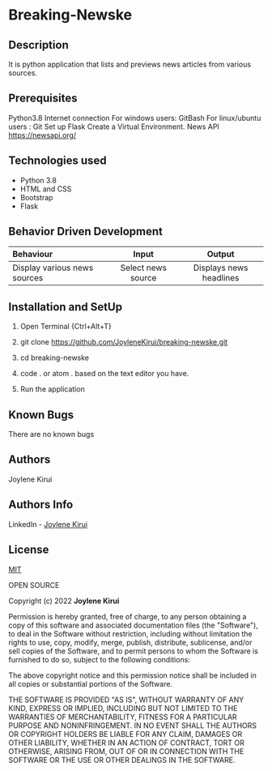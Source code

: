 # Breaking-Newske


## Description 
It is python application that lists and previews news articles from various sources.

## Prerequisites
Python3.8 
Internet connection 
For windows users: GitBash For linux/ubuntu users : Git
Set up Flask
Create a Virtual Environment.
News API https://newsapi.org/ 

## Technologies used
- Python 3.8
- HTML and CSS
- Bootstrap
- Flask

## Behavior Driven Development

| Behaviour | Input | Output |
| :---------------- | :---------------: | :------------------: |
| Display various news sources | Select news source | Displays news headlines |

## Installation and SetUp
1. Open Terminal {Ctrl+Alt+T}

2. git clone https://github.com/JoyleneKirui/breaking-newske.git

3. cd breaking-newske

4. code . or atom . based on the text editor you have.

5. Run the application

## Known Bugs
There are no known bugs 

## Authors
Joylene Kirui

## Authors Info 

LinkedIn - [Joylene Kirui](www.linkedin.com/in/joylene-kirui-860699176)

## License
[MIT](https://choosealicense.com/licenses/mit/)

OPEN SOURCE

Copyright (c) 2022 **Joylene Kirui**

Permission is hereby granted, free of charge, to any person obtaining a copy
of this software and associated documentation files (the "Software"), to deal
in the Software without restriction, including without limitation the rights
to use, copy, modify, merge, publish, distribute, sublicense, and/or sell
copies of the Software, and to permit persons to whom the Software is
furnished to do so, subject to the following conditions:

The above copyright notice and this permission notice shall be included in all
copies or substantial portions of the Software.

THE SOFTWARE IS PROVIDED "AS IS", WITHOUT WARRANTY OF ANY KIND, EXPRESS OR
IMPLIED, INCLUDING BUT NOT LIMITED TO THE WARRANTIES OF MERCHANTABILITY,
FITNESS FOR A PARTICULAR PURPOSE AND NONINFRINGEMENT. IN NO EVENT SHALL THE
AUTHORS OR COPYRIGHT HOLDERS BE LIABLE FOR ANY CLAIM, DAMAGES OR OTHER
LIABILITY, WHETHER IN AN ACTION OF CONTRACT, TORT OR OTHERWISE, ARISING FROM,
OUT OF OR IN CONNECTION WITH THE SOFTWARE OR THE USE OR OTHER DEALINGS IN THE
SOFTWARE.
